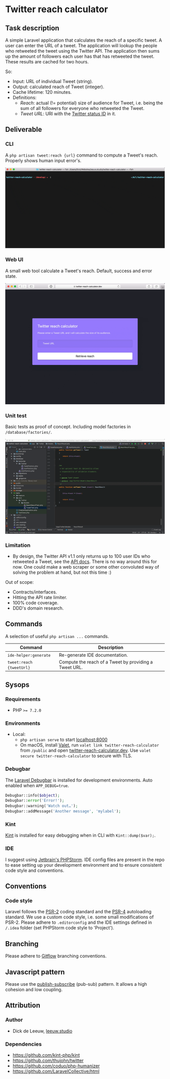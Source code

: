 # Twitter reach calculator

## Task description

A simple Laravel application that calculates the reach of a specific tweet.
A user can enter the URL of a tweet. The application will lookup the people
who retweeted the tweet using the Twitter API. The application then sums up 
the amount of followers each user has that has retweeted the tweet. These 
results are cached for two hours.

So:

- Input: URL of individual Tweet (string).
- Output: calculated reach of Tweet (integer).
- Cache lifetime: 120 minutes.
- Definitions:
	- *Reach*: actual (!= potential) size of audience for Tweet, i.e. being the sum of all followers
	for everyone who retweeted the Tweet.
	- *Tweet URL*: URI with the [Twitter status ID](https://developer.twitter.com/en/docs/basics/twitter-ids) in it.

## Deliverable

### CLI

A `php artisan tweet:reach {url}` command to compute a Tweet's reach. Properly shows human input error's.

![CLI](public/img/cli.gif "CLI")

### Web UI

A small web tool calculate a Tweet's reach. Default, success and error state.

![Web](public/img/web.gif "Web")

### Unit test

Basic tests as proof of concept. Including model factories in `/database/factories/`.

![Unit tests](public/img/tests.gif "Unit tests")

### Limitation

- By design, the Twitter API v1.1 only returns up to 100 user IDs who retweeted a Tweet, see the 
[API docs](https://developer.twitter.com/en/docs/tweets/post-and-engage/api-reference/get-statuses-retweeters-ids).
There is no way around this for now. One could make a web scraper or some other convoluted way of solving the problem
at hand, but not this time :)

Out of scope:

- Contracts/interfaces.
- Hitting the API rate limiter.
- 100% code coverage.
- DDD's domain research.

## Commands

A selection of useful `php artisan ...` commands.

| Command                                           | Description                                        		|
| --------------------------------------------------| --------------------------------------------------------- |
| `ide-helper:generate`                             | Re-generate IDE documentation.                     		|
| `tweet:reach {tweetUrl}`                          | Compute the reach of a Tweet by providing a Tweet URL.    |

## Sysops

### Requirements

- PHP `>= 7.2.0`

### Environments

- Local: 
  - `php artisan serve` to start [localhost:8000](http://localhost:8000)
  - On macOS, install [Valet](https://laravel.com/docs/5.5/valet), run `valet link twitter-reach-calculator` from `/public` and open 
  [twitter-reach-calculator.dev](https://twitter-reach-calculator.dev). Use `valet secure twitter-reach-calculator` to secure with TLS.

### Debugbar

The [Laravel Debugbar](https://github.com/barryvdh/laravel-debugbar) is installed for development environments. 
Auto enabled when `APP_DEBUG=true`.

```php
Debugbar::info($object);
Debugbar::error('Error!');
Debugbar::warning('Watch out…');
Debugbar::addMessage('Another message', 'mylabel');
```

### Kint
[Kint](https://github.com/kint-php/kint) is installed for easy debugging when in CLI with `Kint::dump($var);`.

### IDE

I suggest using [Jetbrain's PHPStorm](https://www.jetbrains.com/phpstorm/). IDE config files are present in the repo to
ease setting up your development environment and to ensure consistent code style and conventions.

## Conventions

### Code style

Laravel follows the [PSR-2](https://github.com/php-fig/fig-standards/blob/master/accepted/PSR-2-coding-style-guide.md) 
coding standard and the [PSR-4](https://github.com/php-fig/fig-standards/blob/master/accepted/PSR-4-autoloader.md) 
autoloading standard. We use a custom code style, i.e. some small modifications of PSR-2. Please adhere to `.editorconfig`
and the IDE settings defined in `/.idea` folder (set PHPStorm code style to 'Project').

## Branching

Please adhere to [Gitflow](https://www.atlassian.com/git/tutorials/comparing-workflows/gitflow-workflow) branching
conventions.

## Javascript pattern

Please use the [publish-subscribe](https://en.wikipedia.org/wiki/Publish–subscribe_pattern) (pub-sub) pattern. It allows
a high cohesion and low coupling.

## Attribution

### Author
- Dick de Leeuw, [leeuw.studio](https://leeuw.studio)

### Dependencies
- https://github.com/kint-php/kint
- https://github.com/thujohn/twitter
- https://github.com/coduo/php-humanizer
- https://github.com/LaravelCollective/html
